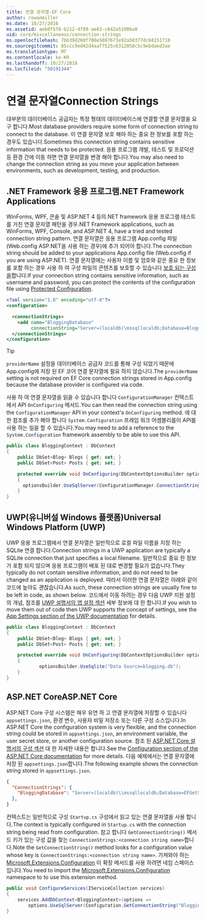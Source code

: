 ```yaml
---
title: 연결 문자열-EF Core
author: rowanmiller
ms.date: 10/27/2016
ms.assetid: aeb0f5f8-b212-4f89-ae83-c642a5190ba0
uid: core/miscellaneous/connection-strings
ms.openlocfilehash: 7bb39d260f700e5087673e92a50377dc68151710
ms.sourcegitcommit: 85ccc9ed42d4aaf7525c6312058c5c9ebdaed3ae
ms.translationtype: MT
ms.contentlocale: ko-KR
ms.lasthandoff: 10/27/2018
ms.locfileid: "50191344"
---
```

# <a name="connection-strings"></a><span data-ttu-id="4ff04-102">연결 문자열</span><span class="sxs-lookup"><span data-stu-id="4ff04-102">Connection Strings</span></span>

<span data-ttu-id="4ff04-103">대부분의 데이터베이스 공급자는 특정 형태의 데이터베이스에 연결할 연결 문자열을 요구 합니다.</span><span class="sxs-lookup"><span data-stu-id="4ff04-103">Most database providers require some form of connection string to connect to the database.</span></span> <span data-ttu-id="4ff04-104">이 연결 문자열 보호 해야 하는 중요 한 정보를 포함 하는 경우도 있습니다.</span><span class="sxs-lookup"><span data-stu-id="4ff04-104">Sometimes this connection string contains sensitive information that needs to be protected.</span></span> <span data-ttu-id="4ff04-105">응용 프로그램 개발, 테스트 및 프로덕션 등 환경 간에 이동 하면 연결 문자열을 변경 해야 합니다.</span><span class="sxs-lookup"><span data-stu-id="4ff04-105">You may also need to change the connection string as you move your application between environments, such as development, testing, and production.</span></span>

## <a name="net-framework-applications"></a><span data-ttu-id="4ff04-106">.NET Framework 응용 프로그램</span><span class="sxs-lookup"><span data-stu-id="4ff04-106">.NET Framework Applications</span></span>

<span data-ttu-id="4ff04-107">WinForms, WPF, 콘솔 및 ASP.NET 4 등의.NET framework 응용 프로그램 테스트를 거친 연결 문자열 패턴을 경우</span><span class="sxs-lookup"><span data-stu-id="4ff04-107">.NET Framework applications, such as WinForms, WPF, Console, and ASP.NET 4, have a tried and tested connection string pattern.</span></span> <span data-ttu-id="4ff04-108">연결 문자열은 응용 프로그램 App.config 파일 (Web.config ASP.NET을 사용 하는 경우)에 추가 되어야 합니다.</span><span class="sxs-lookup"><span data-stu-id="4ff04-108">The connection string should be added to your applications App.config file (Web.config if you are using ASP.NET).</span></span> <span data-ttu-id="4ff04-109">연결 문자열에는 사용자 이름 및 암호와 같은 중요 한 정보를 포함 하는 경우 사용 하 여 구성 파일의 콘텐츠를 보호할 수 있습니다 [보호 되는 구성을](https://docs.microsoft.com/dotnet/framework/data/adonet/connection-strings-and-configuration-files#encrypting-configuration-file-sections-using-protected-configuration)합니다.</span><span class="sxs-lookup"><span data-stu-id="4ff04-109">If your connection string contains sensitive information, such as username and password, you can protect the contents of the configuration file using [Protected Configuration](https://docs.microsoft.com/dotnet/framework/data/adonet/connection-strings-and-configuration-files#encrypting-configuration-file-sections-using-protected-configuration).</span></span>

``` xml
<?xml version="1.0" encoding="utf-8"?>
<configuration>

  <connectionStrings>
    <add name="BloggingDatabase"
         connectionString="Server=(localdb)\mssqllocaldb;Database=Blogging;Trusted_Connection=True;" />
  </connectionStrings>
</configuration>
```

> [!TIP]  
> <span data-ttu-id="4ff04-110">`providerName` 설정을 데이터베이스 공급자 코드를 통해 구성 되었기 때문에 App.config에 저장 된 EF 코어 연결 문자열에 필요 하지 않습니다.</span><span class="sxs-lookup"><span data-stu-id="4ff04-110">The `providerName` setting is not required on EF Core connection strings stored in App.config because the database provider is configured via code.</span></span>

<span data-ttu-id="4ff04-111">사용 하 여 연결 문자열을 읽을 수 있습니다 합니다 `ConfigurationManager` 컨텍스트에서 API `OnConfiguring` 메서드.</span><span class="sxs-lookup"><span data-stu-id="4ff04-111">You can then read the connection string using the `ConfigurationManager` API in your context's `OnConfiguring` method.</span></span> <span data-ttu-id="4ff04-112">에 대 한 참조를 추가 해야 합니다 `System.Configuration` 프레임 워크 어셈블리를이 API를 사용 하는 일을 할 수 있습니다.</span><span class="sxs-lookup"><span data-stu-id="4ff04-112">You may need to add a reference to the `System.Configuration` framework assembly to be able to use this API.</span></span>

``` csharp
public class BloggingContext : DbContext
{
    public DbSet<Blog> Blogs { get; set; }
    public DbSet<Post> Posts { get; set; }

    protected override void OnConfiguring(DbContextOptionsBuilder optionsBuilder)
    {
      optionsBuilder.UseSqlServer(ConfigurationManager.ConnectionStrings["BloggingDatabase"].ConnectionString);
    }
}
```

## <a name="universal-windows-platform-uwp"></a><span data-ttu-id="4ff04-113">UWP(유니버설 Windows 플랫폼)</span><span class="sxs-lookup"><span data-stu-id="4ff04-113">Universal Windows Platform (UWP)</span></span>

<span data-ttu-id="4ff04-114">UWP 응용 프로그램에서 연결 문자열은 일반적으로 로컬 파일 이름을 지정 하는 SQLite 연결 합니다.</span><span class="sxs-lookup"><span data-stu-id="4ff04-114">Connection strings in a UWP application are typically a SQLite connection that just specifies a local filename.</span></span> <span data-ttu-id="4ff04-115">일반적으로 중요 한 정보가 포함 되지 않으며 응용 프로그램이 배포 된 대로 변경할 필요가 없습니다.</span><span class="sxs-lookup"><span data-stu-id="4ff04-115">They typically do not contain sensitive information, and do not need to be changed as an application is deployed.</span></span> <span data-ttu-id="4ff04-116">따라서 이러한 연결 문자열은 아래와 같이 코드에 높아도 괜찮습니다.</span><span class="sxs-lookup"><span data-stu-id="4ff04-116">As such, these connection strings are usually fine to be left in code, as shown below.</span></span> <span data-ttu-id="4ff04-117">코드에서 이동 하려는 경우 다음 UWP 지원 설정의 개념, 참조를 [UWP 설명서의 앱 설정 섹션](https://docs.microsoft.com/windows/uwp/app-settings/store-and-retrieve-app-data) 세부 정보에 대 한 합니다.</span><span class="sxs-lookup"><span data-stu-id="4ff04-117">If you wish to move them out of code then UWP supports the concept of settings, see the [App Settings section of the UWP documentation](https://docs.microsoft.com/windows/uwp/app-settings/store-and-retrieve-app-data) for details.</span></span>

``` csharp
public class BloggingContext : DbContext
{
    public DbSet<Blog> Blogs { get; set; }
    public DbSet<Post> Posts { get; set; }

    protected override void OnConfiguring(DbContextOptionsBuilder optionsBuilder)
    {
            optionsBuilder.UseSqlite("Data Source=blogging.db");
    }
}
```

## <a name="aspnet-core"></a><span data-ttu-id="4ff04-118">ASP.NET Core</span><span class="sxs-lookup"><span data-stu-id="4ff04-118">ASP.NET Core</span></span>

<span data-ttu-id="4ff04-119">ASP.NET Core 구성 시스템은 매우 유연 하 고 연결 문자열에 저장할 수 있습니다 `appsettings.json`, 환경 변수, 사용자 비밀 저장소 또는 다른 구성 소스입니다.</span><span class="sxs-lookup"><span data-stu-id="4ff04-119">In ASP.NET Core the configuration system is very flexible, and the connection string could be stored in `appsettings.json`, an environment variable, the user secret store, or another configuration source.</span></span> <span data-ttu-id="4ff04-120">참조 된 [ASP.NET Core 설명서의 구성 섹션](https://docs.asp.net/en/latest/fundamentals/configuration.html) 대 한 자세한 내용은 합니다.</span><span class="sxs-lookup"><span data-stu-id="4ff04-120">See the [Configuration section of the ASP.NET Core documentation](https://docs.asp.net/en/latest/fundamentals/configuration.html) for more details.</span></span> <span data-ttu-id="4ff04-121">다음 예제에서는 연결 문자열에 저장 된 `appsettings.json`합니다.</span><span class="sxs-lookup"><span data-stu-id="4ff04-121">The following example shows the connection string stored in `appsettings.json`.</span></span>

``` json
{
  "ConnectionStrings": {
    "BloggingDatabase": "Server=(localdb)\\mssqllocaldb;Database=EFGetStarted.ConsoleApp.NewDb;Trusted_Connection=True;"
  },
}
```

<span data-ttu-id="4ff04-122">컨텍스트는 일반적으로 구성 `Startup.cs` 구성에서 읽고 있는 연결 문자열을 사용 합니다.</span><span class="sxs-lookup"><span data-stu-id="4ff04-122">The context is typically configured in `Startup.cs` with the connection string being read from configuration.</span></span> <span data-ttu-id="4ff04-123">참고 합니다 `GetConnectionString()` 메서드 키가 있는 구성 값을 찾는 `ConnectionStrings:<connection string name>`합니다.</span><span class="sxs-lookup"><span data-stu-id="4ff04-123">Note the `GetConnectionString()` method looks for a configuration value whose key is `ConnectionStrings:<connection string name>`.</span></span> <span data-ttu-id="4ff04-124">가져와야 하는 [Microsoft.Extensions.Configuration](https://docs.microsoft.com/dotnet/api/microsoft.extensions.configuration) 이 확장 메서드를 사용 하려면 네임 스페이스입니다.</span><span class="sxs-lookup"><span data-stu-id="4ff04-124">You need to import the [Microsoft.Extensions.Configuration](https://docs.microsoft.com/dotnet/api/microsoft.extensions.configuration) namespace to to use this extension method.</span></span>

``` csharp
public void ConfigureServices(IServiceCollection services)
{
    services.AddDbContext<BloggingContext>(options =>
        options.UseSqlServer(Configuration.GetConnectionString("BloggingDatabase")));
}
```
